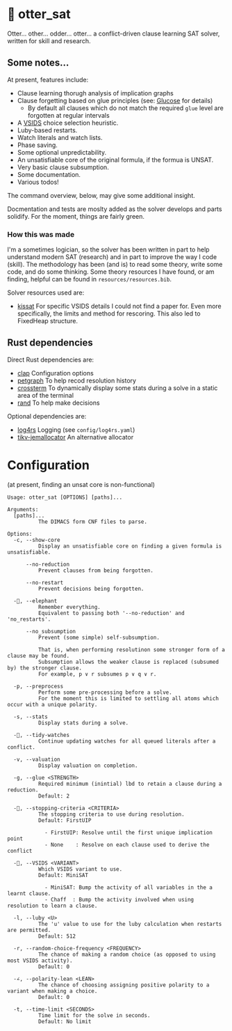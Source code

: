 # 🦦 otter_sat

Otter… other… odder… otter… a conflict-driven clause learning SAT solver, written for skill and research.

## Some notes…

At present, features include:

- Clause learning thorugh analysis of implication graphs
- Clause forgetting based on glue principles (see: [Glucose](https://github.com/audemard/glucose) for details)
  - By default all clauses which do not match the required `glue` level are forgotten at regular intervals
- A [VSIDS](https://arxiv.org/abs/1506.08905) choice selection heuristic.
- Luby-based restarts.
- Watch literals and watch lists.
- Phase saving.
- Some optional unpredictability.
- An unsatisfiable core of the original formula, if the formua is UNSAT.
- Very basic clause subsumption.
- Some documentation.
- Various todos!

The command overview, below, may give some additional insight.

Docmentation and tests are moslty added as the solver develops and parts solidify.
For the moment, things are fairly green.

### How this was made

I'm a sometimes logician, so the solver has been written in part to help understand modern SAT (research) and in part to improve the way I code (skill).
The methodology has been (and is) to read some theory, write some code, and do some thinking.
Some theory resources I have found, or am finding, helpful can be found in `resources/resources.bib`.

Solver resources used are:
- [kissat](https://github.com/arminbiere/kissat)
  For specific VSIDS details I could not find a paper for.
  Even more specifically, the limits and method for rescoring.
  This also led to FixedHeap structure.

## Rust dependencies

Direct Rust dependencies are:
- [clap](https://docs.rs/clap/latest/clap/)
  Configuration options
- [petgraph](https://docs.rs/petgraph/latest/petgraph/)
  To help recod resolution history
- [crossterm](https://docs.rs/crossterm/latest/crossterm/)
  To dynamically display some stats during a solve in a static area of the terminal
- [rand](https://docs.rs/rand/latest/rand/)
  To help make decisions

Optional dependencies are:
- [log4rs](https://docs.rs/log4rs/latest/log4rs/)
  Logging (see `config/log4rs.yaml`)
- [tikv-jemallocator](https://github.com/marv/tikv-jemallocator)
  An alternative allocator

# Configuration

(at present, finding an unsat core is non-functional)

```
Usage: otter_sat [OPTIONS] [paths]...

Arguments:
  [paths]...
          The DIMACS form CNF files to parse.

Options:
  -c, --show-core
          Display an unsatisfiable core on finding a given formula is unsatisfiable.

      --no-reduction
          Prevent clauses from being forgotten.

      --no-restart
          Prevent decisions being forgotten.

  -🐘, --elephant
          Remember everything.
          Equivalent to passing both '--no-reduction' and 'no_restarts'.

      --no_subsumption
          Prevent (some simple) self-subsumption.

          That is, when performing resolutinon some stronger form of a clause may be found.
          Subsumption allows the weaker clause is replaced (subsumed by) the stronger clause.
          For example, p ∨ r subsumes p ∨ q ∨ r.

  -p, --preprocess
          Perform some pre-processing before a solve.
          For the moment this is limited to settling all atoms which occur with a unique polarity.

  -s, --stats
          Display stats during a solve.

  -🧹, --tidy-watches
          Continue updating watches for all queued literals after a conflict.

  -v, --valuation
          Display valuation on completion.

  -g, --glue <STRENGTH>
          Required minimum (inintial) lbd to retain a clause during a reduction.
          Default: 2

  -🚏, --stopping-criteria <CRITERIA>
          The stopping criteria to use during resolution.
          Default: FirstUIP

            - FirstUIP: Resolve until the first unique implication point
            - None    : Resolve on each clause used to derive the conflict

  -🦇, --VSIDS <VARIANT>
          Which VSIDS variant to use.
          Default: MiniSAT

            - MiniSAT: Bump the activity of all variables in the a learnt clause.
            - Chaff  : Bump the activity involved when using resolution to learn a clause.

  -l, --luby <U>
          The 'u' value to use for the luby calculation when restarts are permitted.
          Default: 512

  -r, --random-choice-frequency <FREQUENCY>
          The chance of making a random choice (as opposed to using most VSIDS activity).
          Default: 0

  -∠, --polarity-lean <LEAN>
          The chance of choosing assigning positive polarity to a variant when making a choice.
          Default: 0

  -t, --time-limit <SECONDS>
          Time limit for the solve in seconds.
          Default: No limit
```
